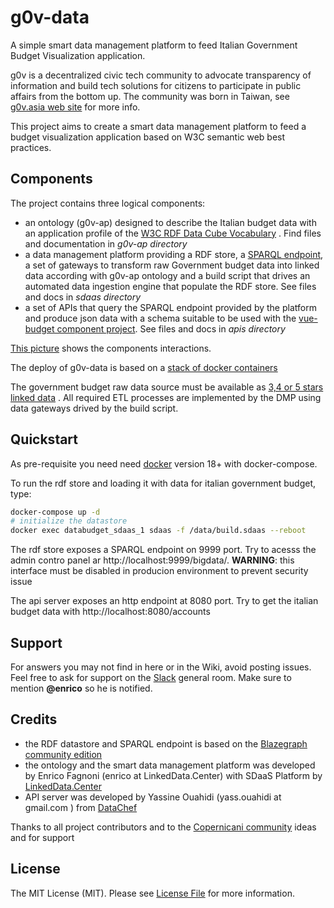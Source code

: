 # g0v-data

A simple smart data management platform to feed Italian Government Budget Visualization application. 


g0v is a decentralized civic tech community to advocate transparency of information and build tech solutions 
for citizens to participate in public affairs from the bottom up. The community was born in Taiwan, see [g0v.asia web site](http://g0v.asia/) for more info.

This project aims to create a smart data management platform to feed a budget visualization application based on W3C semantic web best practices.

## Components

The project contains three logical components:

- an ontology (g0v-ap) designed to describe the Italian budget data with an application profile of the [W3C RDF Data Cube Vocabulary](https://www.w3.org/TR/vocab-data-cube) . Find files and documentation in *g0v-ap directory*
- a data management platform providing a RDF store, a [SPARQL endpoint](https://www.w3.org/TR/sparql11-overview), a set of gateways to transform raw Government budget data into linked data according with g0v-ap ontology and a build script that drives an automated data ingestion engine that populate the RDF store.  See files and docs in *sdaas directory*
- a set of APIs that query the SPARQL endpoint provided by the platform and produce json data with a schema suitable to be used with the [vue-budget component project](). See files and docs in *apis directory*
 
[This picture](https://www.draw.io/?lightbox=1&highlight=0000ff&edit=_blank&layers=1&nav=1&title=g0v-data-architecture.html#Uhttps%3A%2F%2Fdrive.google.com%2Fa%2Fe-artspace.com%2Fuc%3Fid%3D1Q2VSl5IL_K1qByiSzGDffSXiVbSRA1zl%26export%3Ddownload) shows the components interactions.

The deploy of g0v-data is based on a [stack of docker containers](https://www.draw.io/?lightbox=1&highlight=0000ff&edit=_blank&layers=1&nav=1&title=g0v-data-stack.html#Uhttps%3A%2F%2Fdrive.google.com%2Fa%2Fe-artspace.com%2Fuc%3Fid%3D1FEItM1NOMCzj03GxkXc_EE5SLnJ-oF_R%26export%3Ddownload)

The government budget raw data source must be available as [3,4 or 5 stars linked data](https://5stardata.info/en/) . All required ETL processes are implemented by the DMP using data gateways drived by the build script.


## Quickstart

As pre-requisite you need need [docker](https://docs.docker.com/) version 18+ with docker-compose.

To run the rdf store and loading it with data for italian government budget, type:

```bash
docker-compose up -d
# initialize the datastore
docker exec databudget_sdaas_1 sdaas -f /data/build.sdaas --reboot
```

The rdf store exposes a SPARQL endpoint on 9999 port. Try to acesss the admin contro panel ar http://localhost:9999/bigdata/. **WARNING**: this interface must be disabled in producion environment to prevent security issue

The api server exposes an http endpoint at 8080 port. Try to get the italian budget data with http://localhost:8080/accounts



## Support

For answers you may not find in here or in the Wiki, avoid posting issues. Feel free to ask for support on the [Slack](https://linkeddatacenter.slack.com/) general room. Make sure to mention **@enrico** so he is notified.

## Credits

- the RDF datastore and SPARQL endpoint is based on the [Blazegraph community edition](https://www.blazegraph.com/)
- the ontology and the smart data management platform was developed by Enrico Fagnoni (enrico at LinkedData.Center) with SDaaS Platform by [LinkedData.Center](http://LinkedData.Center/)
- API server was developed by Yassine Ouahidi (yass.ouahidi at gmail.com ) from [DataChef](http://DataChef.Cloud)

Thanks to all project contributors and to the [Copernicani community](https://copernicani.it/) ideas and for support

## License

The MIT License (MIT). Please see [License File](LICENSE) for more information.

